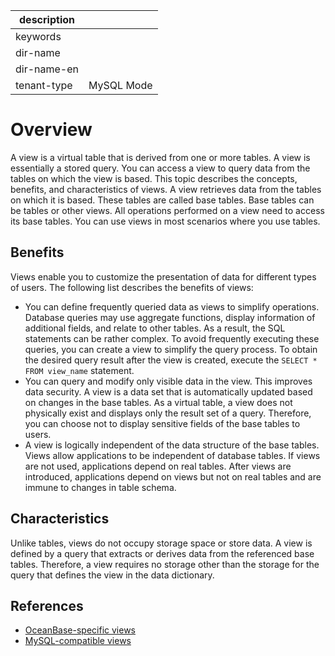 |description||
|---|---|
|keywords||
|dir-name||
|dir-name-en||
|tenant-type|MySQL Mode|

# Overview

A view is a virtual table that is derived from one or more tables. A view is essentially a stored query. You can access a view to query data from the tables on which the view is based. This topic describes the concepts, benefits, and characteristics of views.
A view retrieves data from the tables on which it is based. These tables are called base tables. Base tables can be tables or other views. All operations performed on a view need to access its base tables. You can use views in most scenarios where you use tables.

## Benefits

Views enable you to customize the presentation of data for different types of users. The following list describes the benefits of views:

* You can define frequently queried data as views to simplify operations. Database queries may use aggregate functions, display information of additional fields, and relate to other tables. As a result, the SQL statements can be rather complex. To avoid frequently executing these queries, you can create a view to simplify the query process. To obtain the desired query result after the view is created, execute the `SELECT * FROM view_name` statement.
* You can query and modify only visible data in the view. This improves data security. A view is a data set that is automatically updated based on changes in the base tables. As a virtual table, a view does not physically exist and displays only the result set of a query. Therefore, you can choose not to display sensitive fields of the base tables to users.
* A view is logically independent of the data structure of the base tables. Views allow applications to be independent of database tables. If views are not used, applications depend on real tables. After views are introduced, applications depend on views but not on real tables and are immune to changes in table schema.

## Characteristics

Unlike tables, views do not occupy storage space or store data. A view is defined by a query that extracts or derives data from the referenced base tables. Therefore, a view requires no storage other than the storage for the query that defines the view in the data dictionary.

## References

* [OceanBase-specific views](200.oceanBase-own-standard-view-of-mysql-mode.md)
* [MySQL-compatible views](300.mysql-compatible-standard-view-of-mysql-mode.md)

